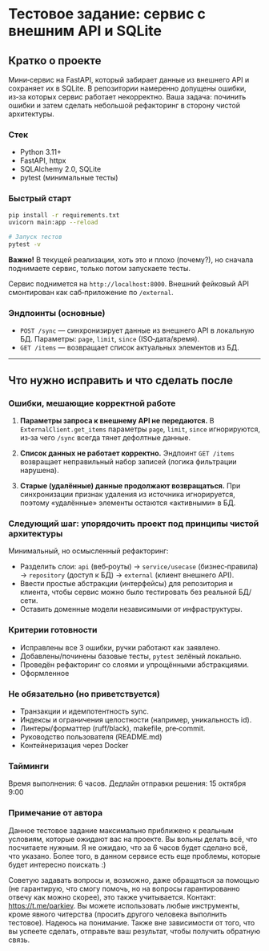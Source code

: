 # Тестовое задание: сервис с внешним API и SQLite

## Кратко о проекте

Мини‑сервис на FastAPI, который забирает данные из внешнего API и сохраняет их в SQLite.
В репозитории намеренно допущены ошибки, из‑за которых сервис работает некорректно.
Ваша задача: починить ошибки и затем сделать небольшой рефакторинг в сторону чистой архитектуры.

### Стек

* Python 3.11+
* FastAPI, httpx
* SQLAlchemy 2.0, SQLite
* pytest (минимальные тесты)

### Быстрый старт

```bash
pip install -r requirements.txt
uvicorn main:app --reload

# Запуск тестов
pytest -v
```
**Важно!** В текущей реализации, хоть это и плохо (почему?), но сначала поднимаете сервис,
только потом запускаете тесты.

Сервис поднимется на `http://localhost:8000`. Внешний фейковый API смонтирован как
саб‑приложение по `/external`.

### Эндпоинты (основные)

* `POST /sync` — синхронизирует данные из внешнего API в локальную БД. Параметры: `page`, `limit`, `since` (ISO‑дата/время).
* `GET /items` — возвращает список актуальных элементов из БД.

---

## Что нужно исправить и что сделать после

### Ошибки, мешающие корректной работе

1. **Параметры запроса к внешнему API не передаются.**
   В `ExternalClient.get_items` параметры `page`, `limit`, `since` игнорируются, из‑за чего `/sync` всегда тянет дефолтные данные.

2. **Список данных не работает корректно.**
   Эндпоинт `GET /items` возвращает неправильный набор записей (логика фильтрации нарушена).

3. **Старые (удалённые) данные продолжают возвращаться.**
   При синхронизации признак удаления из источника игнорируется, поэтому «удалённые» элементы остаются «активными» в БД.

### Следующий шаг: упорядочить проект под принципы чистой архитектуры

Минимальный, но осмысленный рефакторинг:

* Разделить слои: `api` (веб‑роуты) → `service/usecase` (бизнес‑правила) → `repository` (доступ к БД) → `external` (клиент внешнего API).
* Ввести простые абстракции (интерфейсы) для репозитория и клиента, чтобы сервис можно было тестировать без реальной БД/сети.
* Оставить доменные модели независимыми от инфраструктуры.

### Критерии готовности

* Исправлены все 3 ошибки, ручки работают как заявлено.
* Добавлены/починены базовые тесты, `pytest` зелёный локально.
* Проведён рефакторинг со слоями и упрощёнными абстракциями.
* Оформленное

### Не обязательно (но приветствуется)

* Транзакции и идемпотентность sync.
* Индексы и ограничения целостности (например, уникальность id).
* Линтеры/форматтер (ruff/black), makefile, pre‑commit.
* Руководство пользователя (README.md)
* Контейнеризация через Docker

### Тайминги
Время выполнения: 6 часов. Дедлайн отправки решения: 15 октября 9:00

### Примечание от автора
Данное тестовое задание максимально приближено к реальным условиям, которые
ожидают вас на проекте. Вы вольны делать всё, что посчитаете нужным. Я не ожидаю,
что за 6 часов будет сделано всё, что указано. Более того, в данном сервисе есть
еще проблемы, которые будет интересно поискать :)

Советую задавать вопросы и, возможно, даже обращаться за помощью (не гарантирую, что
смогу помочь, но на вопросы гарантированно отвечу как можно скорее), это также
учитывается. Контакт: https://t.me/parkiev. Вы можете использовать любые инструменты,
кроме явного читерства (просить другого человека выполнить тестовое). Надеюсь на понимание.
Также вне зависимости от того, что вы успеете сделать, отправьте ваш результат, чтобы
получить обратную связь.
